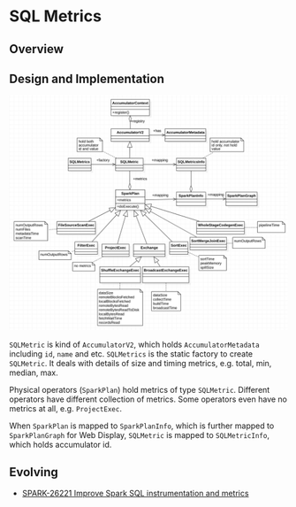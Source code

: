 # SQL Metrics

## Overview


## Design and Implementation
![SQL metrics](sql-metrics.png)

`SQLMetric` is kind of `AccumulatorV2`, which holds `AccumulatorMetadata` including `id`, `name` and
etc. `SQLMetrics` is the static factory to create `SQLMetric`. It deals with details of size and
timing metrics, e.g. total, min, median, max.

Physical operators (`SparkPlan`) hold metrics of type `SQLMetric`. Different operators have
different collection of metrics. Some operators even have no metrics at all, e.g. `ProjectExec`.

When `SparkPlan` is mapped to `SparkPlanInfo`, which is further mapped to
`SparkPlanGraph` for Web Display, `SQLMetric` is mapped to `SQLMetricInfo`, which holds accumulator
id.

## Evolving

* [SPARK-26221 Improve Spark SQL instrumentation and metrics](https://issues.apache.org/jira/browse/SPARK-26221)

